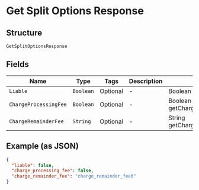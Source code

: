 
# Get Split Options Response

## Structure

`GetSplitOptionsResponse`

## Fields

| Name | Type | Tags | Description | Getter | Setter |
|  --- | --- | --- | --- | --- | --- |
| `Liable` | `Boolean` | Optional | - | Boolean getLiable() | setLiable(Boolean liable) |
| `ChargeProcessingFee` | `Boolean` | Optional | - | Boolean getChargeProcessingFee() | setChargeProcessingFee(Boolean chargeProcessingFee) |
| `ChargeRemainderFee` | `String` | Optional | - | String getChargeRemainderFee() | setChargeRemainderFee(String chargeRemainderFee) |

## Example (as JSON)

```json
{
  "liable": false,
  "charge_processing_fee": false,
  "charge_remainder_fee": "charge_remainder_fee6"
}
```

